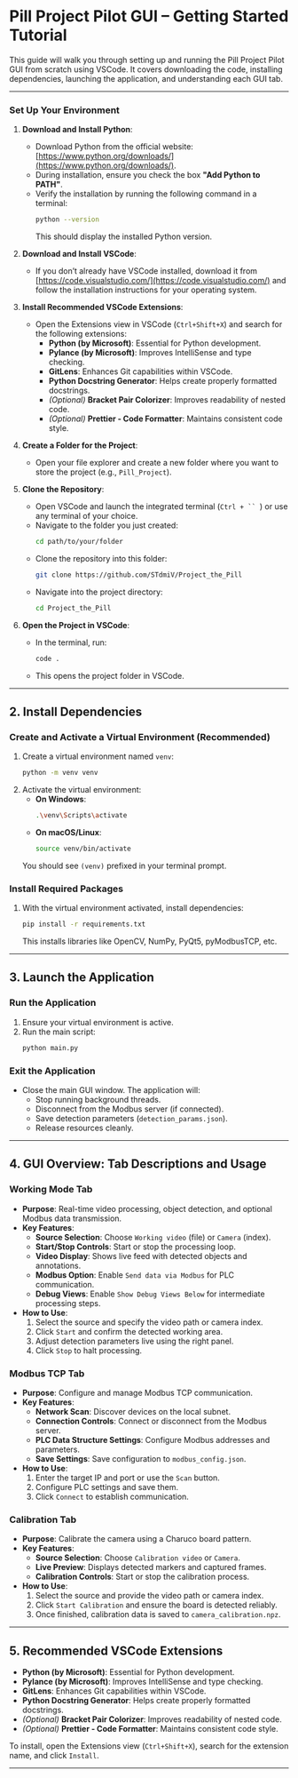 # Pill Project Pilot GUI – Getting Started Tutorial

This guide will walk you through setting up and running the Pill Project Pilot GUI from scratch using VSCode. It covers downloading the code, installing dependencies, launching the application, and understanding each GUI tab.

---

### Set Up Your Environment

1. **Download and Install Python**:
   - Download Python from the official website: [https://www.python.org/downloads/](https://www.python.org/downloads/).
   - During installation, ensure you check the box **"Add Python to PATH"**.
   - Verify the installation by running the following command in a terminal:
     ```bash
     python --version
     ```
     This should display the installed Python version.

2. **Download and Install VSCode**:
   - If you don’t already have VSCode installed, download it from [https://code.visualstudio.com/](https://code.visualstudio.com/) and follow the installation instructions for your operating system.

3. **Install Recommended VSCode Extensions**:
   - Open the Extensions view in VSCode (`Ctrl+Shift+X`) and search for the following extensions:
     - **Python (by Microsoft)**: Essential for Python development.
     - **Pylance (by Microsoft)**: Improves IntelliSense and type checking.
     - **GitLens**: Enhances Git capabilities within VSCode.
     - **Python Docstring Generator**: Helps create properly formatted docstrings.
     - *(Optional)* **Bracket Pair Colorizer**: Improves readability of nested code.
     - *(Optional)* **Prettier - Code Formatter**: Maintains consistent code style.

4. **Create a Folder for the Project**:
   - Open your file explorer and create a new folder where you want to store the project (e.g., `Pill_Project`).

5. **Clone the Repository**:
   - Open VSCode and launch the integrated terminal (`Ctrl + `` `) or use any terminal of your choice.
   - Navigate to the folder you just created:
     ```bash
     cd path/to/your/folder
     ```
   - Clone the repository into this folder:
     ```bash
     git clone https://github.com/STdmiV/Project_the_Pill
     ```
   - Navigate into the project directory:
     ```bash
     cd Project_the_Pill
     ```

6. **Open the Project in VSCode**:
   - In the terminal, run:
     ```bash
     code .
     ```
   - This opens the project folder in VSCode.

---

## 2. Install Dependencies

### Create and Activate a Virtual Environment (Recommended)
1. Create a virtual environment named `venv`:
    ```bash
    python -m venv venv
    ```
2. Activate the virtual environment:
    - **On Windows**:
        ```bash
        .\venv\Scripts\activate
        ```
    - **On macOS/Linux**:
        ```bash
        source venv/bin/activate
        ```
    You should see `(venv)` prefixed in your terminal prompt.

### Install Required Packages
1. With the virtual environment activated, install dependencies:
    ```bash
    pip install -r requirements.txt
    ```
    This installs libraries like OpenCV, NumPy, PyQt5, pyModbusTCP, etc.

---

## 3. Launch the Application

### Run the Application
1. Ensure your virtual environment is active.
2. Run the main script:
    ```bash
    python main.py
    ```

### Exit the Application
- Close the main GUI window. The application will:
  - Stop running background threads.
  - Disconnect from the Modbus server (if connected).
  - Save detection parameters (`detection_params.json`).
  - Release resources cleanly.

---

## 4. GUI Overview: Tab Descriptions and Usage

### Working Mode Tab
- **Purpose**: Real-time video processing, object detection, and optional Modbus data transmission.
- **Key Features**:
  - **Source Selection**: Choose `Working video` (file) or `Camera` (index).
  - **Start/Stop Controls**: Start or stop the processing loop.
  - **Video Display**: Shows live feed with detected objects and annotations.
  - **Modbus Option**: Enable `Send data via Modbus` for PLC communication.
  - **Debug Views**: Enable `Show Debug Views Below` for intermediate processing steps.
- **How to Use**:
  1. Select the source and specify the video path or camera index.
  2. Click `Start` and confirm the detected working area.
  3. Adjust detection parameters live using the right panel.
  4. Click `Stop` to halt processing.

### Modbus TCP Tab
- **Purpose**: Configure and manage Modbus TCP communication.
- **Key Features**:
  - **Network Scan**: Discover devices on the local subnet.
  - **Connection Controls**: Connect or disconnect from the Modbus server.
  - **PLC Data Structure Settings**: Configure Modbus addresses and parameters.
  - **Save Settings**: Save configuration to `modbus_config.json`.
- **How to Use**:
  1. Enter the target IP and port or use the `Scan` button.
  2. Configure PLC settings and save them.
  3. Click `Connect` to establish communication.

### Calibration Tab
- **Purpose**: Calibrate the camera using a Charuco board pattern.
- **Key Features**:
  - **Source Selection**: Choose `Calibration video` or `Camera`.
  - **Live Preview**: Displays detected markers and captured frames.
  - **Calibration Controls**: Start or stop the calibration process.
- **How to Use**:
  1. Select the source and provide the video path or camera index.
  2. Click `Start Calibration` and ensure the board is detected reliably.
  3. Once finished, calibration data is saved to `camera_calibration.npz`.

---

## 5. Recommended VSCode Extensions
- **Python (by Microsoft)**: Essential for Python development.
- **Pylance (by Microsoft)**: Improves IntelliSense and type checking.
- **GitLens**: Enhances Git capabilities within VSCode.
- **Python Docstring Generator**: Helps create properly formatted docstrings.
- *(Optional)* **Bracket Pair Colorizer**: Improves readability of nested code.
- *(Optional)* **Prettier - Code Formatter**: Maintains consistent code style.

To install, open the Extensions view (`Ctrl+Shift+X`), search for the extension name, and click `Install`.

---

